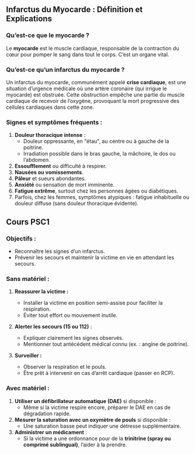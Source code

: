 ## **Infarctus du Myocarde : Définition et Explications**

### **Qu’est-ce que le myocarde ?**

Le **myocarde** est le muscle cardiaque, responsable de la contraction du cœur pour pomper le sang dans tout le corps. C’est un organe vital.

### **Qu’est-ce qu’un infarctus du myocarde ?**

Un infarctus du myocarde, communément appelé **crise cardiaque**, est une situation d’urgence médicale où une artère coronaire (qui irrigue le myocarde) est obstruée. Cette obstruction empêche une partie du muscle cardiaque de recevoir de l’oxygène, provoquant la mort progressive des cellules cardiaques dans cette zone.

### **Signes et symptômes fréquents :**

1. **Douleur thoracique intense** :
    - Douleur oppressante, en "étau", au centre ou à gauche de la poitrine.
    - Irradiation possible dans le bras gauche, la mâchoire, le dos ou l’abdomen.
2. **Essoufflement** ou difficulté à respirer.
3. **Nausées ou vomissements**.
4. **Pâleur** et sueurs abondantes.
5. **Anxiété** ou sensation de mort imminente.
6. **Fatigue extrême**, surtout chez les personnes âgées ou diabétiques.
7. Parfois, chez les femmes, symptômes atypiques : fatigue inhabituelle ou douleur diffuse (sans douleur thoracique évidente).

## **Cours PSC1**

### **Objectifs :**

- Reconnaître les signes d’un infarctus.
- Prévenir les secours et maintenir la victime en vie en attendant les secours.

### **Sans matériel :**

1. **Reassurer la victime :**
    
    - Installer la victime en position semi-assise pour faciliter la respiration.
    - Éviter tout effort ou mouvement inutile.
2. **Alerter les secours (15 ou 112)** :
    
    - Expliquer clairement les signes observés.
    - Mentionner tout antécédent médical connu (ex. : angine de poitrine).
3. **Surveiller :**
    
    - Observer la respiration et le pouls.
    - Être prêt à intervenir en cas d’arrêt cardiaque (passer en RCP).

### **Avec matériel :**

1. **Utiliser un défibrillateur automatique (DAE)** si disponible :
    - Même si la victime respire encore, préparer le DAE en cas de dégradation rapide.
2. **Mesurer la saturation avec un oxymètre de pouls** si disponible :
    - Une saturation basse peut indiquer une détresse supplémentaire.
3. **Administrer un médicament** :
    - Si la victime a une ordonnance pour de la **trinitrine (spray ou comprimé sublingual)**, l’aider à la prendre.